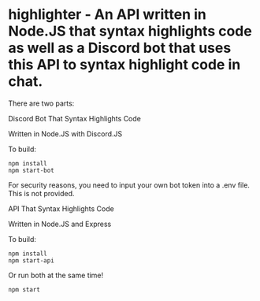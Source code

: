 # highlighter - An API written in Node.JS that syntax highlights code as well as a Discord bot that uses this API to syntax highlight code in chat.

There are two parts:

Discord Bot That Syntax Highlights Code

Written in Node.JS with Discord.JS

To build: 
```
npm install
npm start-bot
```
For security reasons, you need to input your own bot token into a .env file. This is not provided.


API That Syntax Highlights Code

Written in Node.JS and Express

To build: 
```
npm install
npm start-api
```

Or run both at the same time!
```
npm start
```
